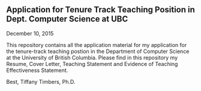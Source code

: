 ## Application for Tenure Track Teaching Position in Dept. Computer Science at UBC
December 10, 2015

This repository contains all the application material for my application for the tenure-track
teaching postion in the Department of Computer Science at the University of British Columbia.
Please find in this repository my Resume, Cover Letter, Teaching Statement and Evidence of 
Teaching Effectiveness Statement.

Best,
Tiffany Timbers, Ph.D.
 